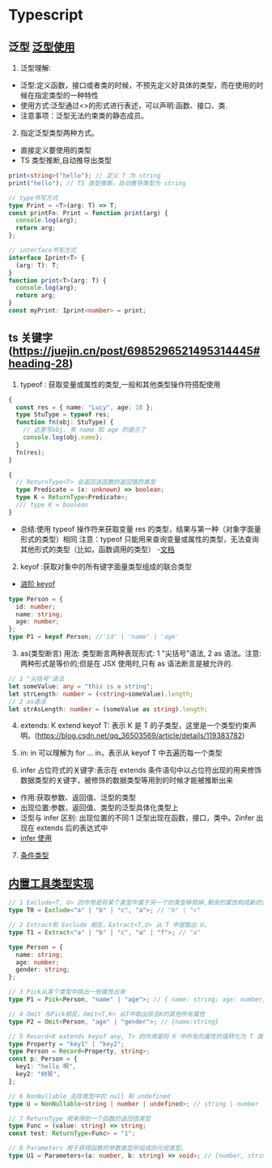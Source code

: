 <!--
 * @Author: TerryMin
 * @Date: 2022-08-19 11:02:06
 * @LastEditors: TerryMin
 * @LastEditTime: 2023-03-07 14:04:58
 * @Description: file not
-->

# Typescript

## 泛型 [泛型使用](https://juejin.cn/post/7064351631072526350)

1. 泛型理解:

- 泛型:定义函数，接口或者类的时候，不预先定义好具体的类型，而在使用的时候在指定类型的一种特性
- 使用方式:泛型通过<>的形式进行表述，可以声明:函数、接口、类.
- 注意事项：泛型无法约束类的静态成员。

2. 指定泛型类型两种方式。

- 直接定义要使用的类型
- TS 类型推断,自动推导出类型

```ts
print<string>("hello"); // 定义 T 为 string
print("hello"); // TS 类型推断，自动推导类型为 string

// type书写方式
type Print = <T>(arg: T) => T;
const printFn: Print = function print(arg) {
  console.log(arg);
  return arg;
};

// interface书写方式
interface Iprint<T> {
  (arg: T): T;
}
function print<T>(arg: T) {
  console.log(arg);
  return arg;
}
const myPrint: Iprint<number> = print;
```

## ts 关键字(https://juejin.cn/post/6985296521495314445#heading-28)

1. typeof : 获取变量或属性的类型,一般和其他类型操作符搭配使用

```ts
{
  const res = { name: "Lucy", age: 18 };
  type StuType = typeof res;
  function fn(obj: StuType) {
    // 这里写obj. 有 name 和 age 的提示了
    console.log(obj.name);
  }
  fn(res);
}

{
  // ReturnType<T> 会返回该函数的返回值的类型
  type Predicate = (x: unknown) => boolean;
  type K = ReturnType<Predicate>;
  /// type K = boolean
}
```

- 总结:使用 typeof 操作符来获取变量 res 的类型，结果与第一种（对象字面量形式的类型）相同 注意：typeof 只能用来查询变量或属性的类型，无法查询其他形式的类型（比如，函数调用的类型） -[文档](https://ts.yayujs.com/)

2. keyof :获取对象中的所有键字面量类型组成的联合类型

- [进阶 keyof](https://blog.csdn.net/lcl130/article/details/125214788)

```ts
type Person = {
  id: number;
  name: string;
  age: number;
};
type P1 = keyof Person; //'id' | 'name' | 'age'
```

3. as(类型断言) 用法: 类型断言两种表现形式: 1 "尖括号"语法, 2 as 语法。注意:两种形式是等价的;但是在 JSX 使用时,只有 as 语法断言是被允许的.

```ts
// 1 "尖括号"语法
let someValue: any = "this is a string";
let strLength: number = (<string>someValue).length;
// 2 as语法
let strAsLength: number = (someValue as string).length;
```

4. extends: K extend keyof T: 表示 K 是 T 的子类型，这里是一个类型约束声明。(https://blog.csdn.net/qq_36503569/article/details/119383782)
5. in: in 可以理解为 for ... in，表示从 keyof T 中去遍历每一个类型

6. infer 占位符式的关键字:表示在 extends 条件语句中以占位符出现的用来修饰数据类型的关键字，被修饰的数据类型等用到的时候才能被推断出来

- 作用:获取参数、返回值、泛型的类型
- 出现位置:参数、返回值、类型的泛型具体化类型上
- 泛型与 infer 区别: 出现位置的不同:1 泛型出现在函数，接口，类中。2infer 出现在 extends 后的表达式中
- [infer 使用](https://blog.csdn.net/lcl130/article/details/125352331)


7. [条件类型](https://blog.csdn.net/lcl130/article/details/125244779)


## [内置工具类型实现](https://juejin.cn/post/6896043465801793550)

```ts
// 1 Exclude<T, U> 的作用是将某个类型中属于另一个的类型移除掉,剩余的属性构成新的类型
type T0 = Exclude<"a" | "b" | "c", "a">; // "b" | "c"

// 2 Extract和 Exclude 相反，Extract<T,U> 从 T 中提取出 U。
type T1 = Extract<"a" | "b" | "c", "a" | "f">; // "a"

type Person = {
  name: string;
  age: number;
  gender: string;
};

// 3 Pick从某个类型中挑出一些属性出来
type P1 = Pick<Person, "name" | "age">; // { name: string; age: number; }

// 4 Omit 与Pick相反，Omit<T,K> 从T中取出除去K的其他所有属性
type P2 = Omit<Person, "age" | "gender">; // {name:string}

// 5 Record<K extends keyof any, T> 的作用是将 K 中所有的属性的值转化为 T 类型。[高级类型 Record](https://zhuanlan.zhihu.com/p/356662885)
type Property = "key1" | "key2";
type Person = Record<Property, string>;
const p: Person = {
  key1: "hello 啊",
  key2: "树哥",
};

// 6 NonNullable 去除类型中的 null 和 undefined
type U = NonNullable<string | number | undefined>; // string | number

// 7 ReturnType 用来得到一个函数的返回值类型
type Func = (value: string) => string;
const test: ReturnType<Func> = "1";

// 8 Parameters 用于获得函数的参数类型所组成的元组类型。
type U1 = Parameters<(a: number, b: string) => void>; // [number, string]
```
